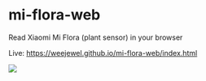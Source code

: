 # mi-flora-web
Read Xiaomi Mi Flora (plant sensor) in your browser

Live: https://weejewel.github.io/mi-flora-web/index.html

![](https://i.imgur.com/ndaR8xR.png)
